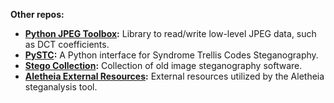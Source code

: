 **Other repos:**
- **[Python JPEG Toolbox](https://github.com/daniellerch/python-jpeg-toolbox):** Library to read/write low-level JPEG data, such as DCT coefficients.
- **[PySTC](https://github.com/daniellerch/pySTC):** A Python interface for Syndrome Trellis Codes Steganography.
- **[Stego Collection](https://github.com/daniellerch/stego-collection):** Collection of old image steganography software.
- **[Aletheia External Resources](https://github.com/daniellerch/aletheia-external-resources):** External resources utilized by the Aletheia steganalysis tool.

